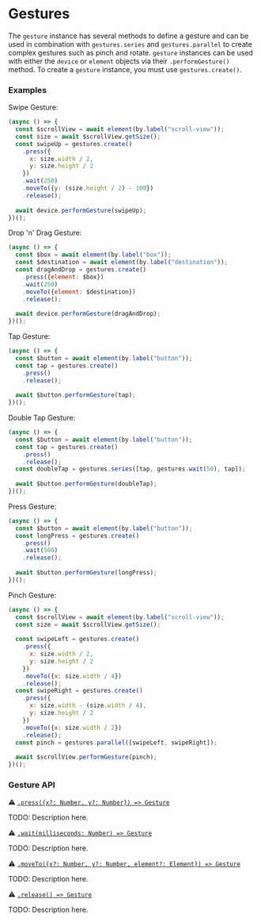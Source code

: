 # Gestures

The `gesture` instance has several methods to define a gesture and can be used in combination with `gestures.series` and `gestures.parallel` to create complex gestures such as pinch and rotate. `gesture` instances can be used with either the `device` or `element` objects via their `.performGesture()` method. To create a `gesture` instance, you must use `gestures.create()`.

### Examples

Swipe Gesture:

```javascript
(async () => {
  const $scrollView = await element(by.label("scroll-view"));
  const size = await $scrollView.getSize();
  const swipeUp = gestures.create()
    .press({
      x: size.width / 2,
      y: size.height / 2
    })
    .wait(250)
    .moveTo({y: (size.height / 2) - 100})
    .release();
  
  await device.performGesture(swipeUp);
})();
```

Drop 'n' Drag Gesture:

```javascript
(async () => {
  const $box = await element(by.label("box"));
  const $destination = await element(by.label("destination"));
  const dragAndDrop = gestures.create()
    .press({element: $box})
    .wait(250)
    .moveTo({element: $destination})
    .release();
  
  await device.performGesture(dragAndDrop);
})();
```

Tap Gesture:

```javascript
(async () => {
  const $button = await element(by.label("button"));
  const tap = gestures.create()
    .press()
    .release();
  
  await $button.performGesture(tap);
})();
```

Double Tap Gesture:

```javascript
(async () => {
  const $button = await element(by.label("button"));
  const tap = gestures.create()
    .press()
    .release();
  const doubleTap = gestures.series([tap, gestures.wait(50), tap]);
  
  await $button.performGesture(doubleTap);
})();
```

Press Gesture:

```javascript
(async () => {
  const $button = await element(by.label("button"));
  const longPress = gestures.create()
    .press()
    .wait(500)
    .release();
  
  await $button.performGesture(longPress);
})();
```

Pinch Gesture:

```javascript
(async () => {
  const $scrollView = await element(by.label("scroll-view"));
  const size = await $scrollView.getSize();
  
  const swipeLeft = gestures.create()
    .press({
      x: size.width / 2,
      y: size.height / 2
    })
    .moveTo({x: size.width / 4})
    .release();
  const swipeRight = gestures.create()
    .press({
      x: size.width - (size.width / 4),
      y: size.height / 2
    })
    .moveTo({x: size.width / 2})
    .release();
  const pinch = gestures.parallel([swipeLeft, swipeRight]);
  
  await $scrollView.performGesture(pinch);
})();
```

### Gesture API

:warning: [```.press({x?: Number, y?: Number}) => Gesture```](./gesture/press.md)

TODO: Description here.

:warning: [```.wait(milliseconds: Number) => Gesture```](./gesture/wait.md)

TODO: Description here.

:warning: [```.moveTo({x?: Number, y?: Number, element?: Element}) => Gesture```](./gesture/moveTo.md)

TODO: Description here.

:warning: [```.release() => Gesture```](./gesture/release.md)

TODO: Description here.